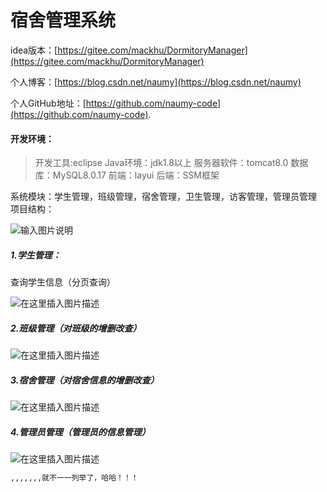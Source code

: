 
# 宿舍管理系统
idea版本：[https://gitee.com/mackhu/DormitoryManager](https://gitee.com/mackhu/DormitoryManager)

个人博客：[https://blog.csdn.net/naumy](https://blog.csdn.net/naumy)

个人GitHub地址：[https://github.com/naumy-code](https://github.com/naumy-code).
#### 开发环境：

> 开发工具:eclipse Java环境：jdk1.8以上 服务器软件：tomcat8.0 数据库：MySQL8.0.17
> 前端：layui 后端：SSM框架

系统模块：学生管理，班级管理，宿舍管理，卫生管理，访客管理，管理员管理
项目结构：

![输入图片说明](https://images.gitee.com/uploads/images/2020/0703/222028_4d9f7886_7347710.png "屏幕截图.png")

##### 1.学生管理：
查询学生信息（分页查询）

![在这里插入图片描述](https://images.gitee.com/uploads/images/2020/0703/222028_1bfb9a46_7347710.jpeg)

##### 2.班级管理（对班级的增删改查）
![在这里插入图片描述](https://images.gitee.com/uploads/images/2020/0703/222028_5f2b8019_7347710.jpeg)

##### 3.宿舍管理（对宿舍信息的增删改查）

![在这里插入图片描述](https://images.gitee.com/uploads/images/2020/0703/222028_8e70367b_7347710.jpeg)

##### 4.管理员管理（管理员的信息管理）

![在这里插入图片描述](https://images.gitee.com/uploads/images/2020/0703/222028_68e4bc21_7347710.jpeg)

```bash
,,,,,,,就不一一列举了，哈哈！！！
```
